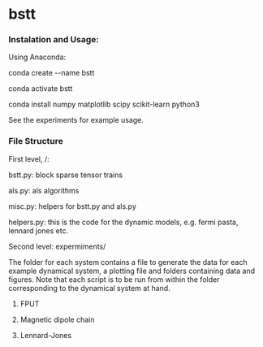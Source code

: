 # bstt

### Instalation and Usage:

Using Anaconda:

conda create --name bstt

conda activate bstt

conda install numpy matplotlib scipy scikit-learn python3

See the experiments for example usage.


### File Structure

First level, /:

bstt.py: block sparse tensor trains

als.py: als algorithms

misc.py: helpers for bstt.py and als.py

helpers.py: this is the code for the dynamic models, e.g. fermi pasta, lennard jones etc.

Second level: expermiments/

The folder for each system contains a file to generate the data for each example dynamical system, a plotting file and folders containing data and figures. Note that each script is to be run from within the folder corresponding to the dynamical system at hand.

1. FPUT

2. Magnetic dipole chain

3. Lennard-Jones
